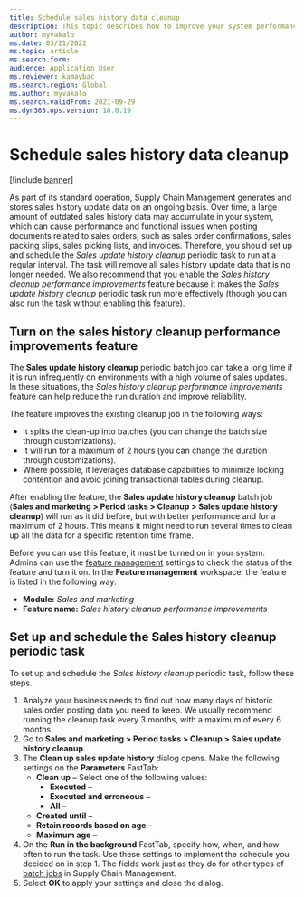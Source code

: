 ```yaml
---
title: Schedule sales history data cleanup
description: This topic describes how to improve your system performance by scheduling the Sales update history cleanup periodic task to run at a regular interval
author: myvakalo
ms.date: 03/21/2022
ms.topic: article
ms.search.form:
audience: Application User
ms.reviewer: kamaybac
ms.search.region: Global
ms.author: myvakalo
ms.search.validFrom: 2021-09-29
ms.dyn365.ops.version: 10.0.19
---
```


# Schedule sales history data cleanup

[!include [banner](../includes/banner.md)]

As part of its standard operation, Supply Chain Management generates and stores sales history update data on an ongoing basis. Over time, a large amount of outdated sales history data may accumulate in your system, which can cause performance and functional issues when posting documents related to sales orders, such as sales order confirmations, sales packing slips, sales picking lists, and invoices. Therefore, you should set up and schedule the *Sales update history cleanup* periodic task to run at a regular interval. The task will remove all sales history update data that is no longer needed. We also recommend that you enable the *Sales history cleanup performance improvements* feature because it makes the *Sales update history cleanup* periodic task run more effectively (though you can also run the task without enabling this feature).

## Turn on the sales history cleanup performance improvements feature

The **Sales update history cleanup** periodic batch job can take a long time if it is run infrequently on environments with a high volume of sales updates. In these situations, the *Sales history cleanup performance improvements* feature can help reduce the run duration and improve reliability.

The feature improves the existing cleanup job in the following ways:

- It splits the clean-up into batches (you can change the batch size through customizations).
- It will run for a maximum of 2 hours (you can change the duration through customizations).
- Where possible, it leverages database capabilities to minimize locking contention and avoid joining transactional tables during cleanup.

After enabling the feature, the **Sales update history cleanup** batch job (**Sales and marketing \> Period tasks \> Cleanup \> Sales update history cleanup**) will run as it did before, but with better performance and for a maximum of 2 hours. This means it might need to run several times to clean up all the data for a specific retention time frame.

Before you can use this feature, it must be turned on in your system. Admins can use the [feature management](../../fin-ops-core/fin-ops/get-started/feature-management/feature-management-overview.md) settings to check the status of the feature and turn it on. In the **Feature management** workspace, the feature is listed in the following way:

- **Module:** *Sales and marketing*
- **Feature name:** *Sales history cleanup performance improvements*

## Set up and schedule the Sales history cleanup periodic task

To set up and schedule the *Sales history cleanup* periodic task, follow these steps.

1. Analyze your business needs to find out how many days of historic sales order posting data you need to keep. We usually recommend running the cleanup task every 3 months, with a maximum of every 6 months.
1. Go to **Sales and marketing > Period tasks > Cleanup > Sales update history cleanup**.
1. The **Clean up sales update history** dialog opens. Make the following settings on the **Parameters** FastTab:
    - **Clean up** – <!-- KFM: Description needed --> Select one of the following values:
        - **Executed** – <!-- KFM: Description needed -->
        - **Executed and erroneous** – <!-- KFM: Description needed -->
        - **All** –  <!-- KFM: Description needed -->
    - **Created until** –<!-- KFM: Description needed -->
    - **Retain records based on age** –<!-- KFM: Description needed -->
    - **Maximum age** – <!-- KFM: Description needed -->
1. On the **Run in the background** FastTab, specify how, when, and how often to run the task. Use these settings to implement the schedule you decided on in step 1. The fields work just as they do for other types of [batch jobs](../../fin-ops-core/dev-itpro/sysadmin/batch-processing-overview.md) in Supply Chain Management.
1. Select **OK** to apply your settings and close the dialog.
